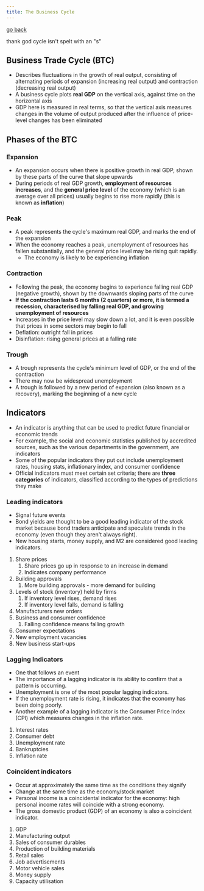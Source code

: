 ```yaml
---
title: The Business Cycle
---
```


[go back](archive/11Subjects/11Economics.md)

thank god cycle isn't spelt with an "s"

## Business Trade Cycle (BTC)
- Describes fluctuations in the growth of real output, consisting of alternating periods of expansion (increasing real output) and contraction (decreasing real output)
- A business cycle plots **real GDP** on the vertical axis, against time on the horizontal axis
- GDP here is measured in real terms, so that the vertical axis measures changes in the volume of output produced after the influence of price-level changes has been eliminated

## Phases of the BTC

### Expansion
- An expansion occurs when there is positive growth in real GDP, shown by these parts of the curve that slope upwards
- During periods of real GDP growth, **employment of resources increases**, and the **general price level** of the economy (which is an average over all prices) usually begins to rise more rapidly (this is known as **inflation**)

### Peak
- A peak represents the cycle's maximum real GDP, and marks the end of the expansion
- When the economy reaches a peak, unemployment of resources has fallen substantially, and the general price level may be rising quit rapidly. 
	- The economy is likely to be experiencing inflation

### Contraction
- Following the peak, the economy begins to experience falling real GDP (negative growth), shown by the downwards sloping parts of the curve
- **If the contraction lasts 6 months (2 quarters) or more, it is termed a recession, characterised by falling real GDP, and growing unemployment of resources**
- Increases in the price level may slow down a lot, and it is even possible that prices in some sectors may begin to fall
- Deflation: outright fall in prices
- Disinflation: rising general prices at a falling rate

### Trough
- A trough represents the cycle's minimum level of GDP, or the end of the contraction
- There may now be widespread unemployment
- A trough is followed by a new period of expansion (also known as a recovery), marking the beginning of a new cycle

## Indicators
- An indicator is anything that can be used to predict future financial or economic trends
- For example, the social and economic statistics published by accredited sources, such as the various departments in the government, are indicators
- Some of the popular indicators they put out include unemployment rates, housing stats, inflationary index, and consumer confidence
- Official indicators must meet certain set criteria; there are **three categories** of indicators, classified according to the types of predictions they make

### Leading indicators
- Signal future events
- Bond yields are thought to be a good leading indicator of the stock market because bond traders anticipate and speculate trends in the economy (even though they aren't always right). 
- New housing starts, money supply, and M2 are considered good leading indicators.
1. Share prices
	1. Share prices go up in response to an increase in demand
	2. Indicates company performance
2. Building approvals
	1. More building approvals - more demand for building
3. Levels of stock (inventory) held by firms
	1. If inventory level rises, demand rises
	2. If inventory level falls, demand is falling
4. Manufacturers new orders
5. Business and consumer confidence
	1. Falling confidence means falling growth
6. Consumer expectations
7. New employment vacancies
8. New business start-ups

### Lagging Indicators
- One that follows an event
- The importance of a lagging indicator is its ability to confirm that a pattern is occurring. 
- Unemployment is one of the most popular lagging indicators.
- If the unemployment rate is rising, it indicates that the economy has been doing poorly.
- Another example of a lagging indicator is the Consumer Price Index (CPI) which measures changes in the inflation rate.
1. Interest rates
2. Consumer debt
3. Unemployment rate
4. Bankruptcies
5. Inflation rate

### Coincident indicators
- Occur at approximately the same time as the conditions they signify
- Change at the same time as the economy/stock market
- Personal income is a coincidental indicator for the economy: high personal income rates will coincide with a strong economy.
- The gross domestic product (GDP) of an economy is also a coincident indicator.
1. GDP
2. Manufacturing output
3. Sales of consumer durables
4. Production of building materials
5. Retail sales
6. Job advertisements
7. Motor vehicle sales
8. Money supply
9. Capacity utilisation

